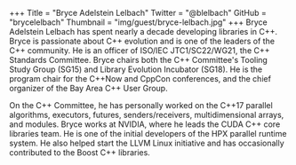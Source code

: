 +++
Title = "Bryce Adelstein Lelbach"
Twitter = "@blelbach"
GitHub = "brycelelbach"
Thumbnail = "img/guest/bryce-lelbach.jpg"
+++
Bryce Adelstein Lelbach has spent nearly a decade developing libraries in C++. Bryce is passionate about C++ evolution and is one of the leaders of the C++ community. He is an officer of ISO/IEC JTC1/SC22/WG21, the C++ Standards Committee. Bryce chairs both the C++ Committee's Tooling Study Group (SG15) and Library Evolution Incubator (SG18). He is the program chair for the C++Now and CppCon conferences, and the chief organizer of the Bay Area C++ User Group.

On the C++ Committee, he has personally worked on the C++17 parallel algorithms, executors, futures, senders/receivers, multidimensional arrays, and modules. Bryce works at NVIDIA, where he leads the CUDA C++ core libraries team. He is one of the initial developers of the HPX parallel runtime system. He also helped start the LLVM Linux initiative and has occasionally contributed to the Boost C++ libraries.